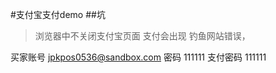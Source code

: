 #支付宝支付demo
##坑
 >浏览器中不关闭支付宝页面 支付会出现 钓鱼网站错误，
 
买家账号 jpkpos0536@sandbox.com
    密码 111111
支付密码 111111
